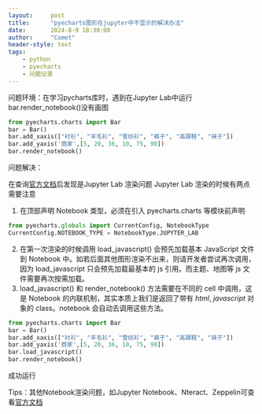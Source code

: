 ```yaml
---
layout:     post
title:      "pyecharts图形在jupyter中不显示的解决办法"
date:       2024-8-9 18:30:00
author:     "Comet"
header-style: text
tags:
    - python
    - pyecharts
    - 问题记录
---
```



问题环境：在学习pycharts库时，遇到在Jupyter Lab中运行bar.render_notebook()没有画图
```python
from pyecharts.charts import Bar
bar = Bar()
bar.add_xaxis(["衬衫", "羊毛衫", "雪纺衫", "裤子", "高跟鞋", "袜子"])
bar.add_yaxis('商家',[5, 20, 36, 10, 75, 90])
bar.render_notebook()
```

问题解决：

在查询<a href="https://pyecharts.org/#/zh-cn/notebook?id=jupyter-lab" target="_blank">官方文档</a>后发现是Jupyter Lab 渲染问题
Jupyter Lab 渲染的时候有两点需要注意
1. 在顶部声明 Notebook 类型，必须在引入 pyecharts.charts 等模块前声明
```python
from pyecharts.globals import CurrentConfig, NotebookType
CurrentConfig.NOTEBOOK_TYPE = NotebookType.JUPYTER_LAB
```
2. 在第一次渲染的时候调用 load_javascript() 会预先加载基本 JavaScript 文件到 Notebook 中。如若后面其他图形渲染不出来，则请开发者尝试再次调用，因为 load_javascript 只会预先加载最基本的 js 引用。而主题、地图等 js 文件需要再次按需加载。
3. load_javascript() 和 render_notebook() 方法需要在不同的 cell 中调用，这是 Notebook 的内联机制，其实本质上我们是返回了带有 _html_, _javascript_ 对象的 class。notebook 会自动去调用这些方法。
```python
from pyecharts.charts import Bar
bar = Bar()
bar.add_xaxis(["衬衫", "羊毛衫", "雪纺衫", "裤子", "高跟鞋", "袜子"])
bar.add_yaxis('商家',[5, 20, 36, 10, 75, 90])
bar.load_javascript()
bar.render_notebook()
```
成功运行

Tips：其他Notebook渲染问题，如Jupyter Notebook、Nteract、Zeppelin可查看<a href="https://pyecharts.org/#/zh-cn/notebook" target=":_blank">官方文档</a>
